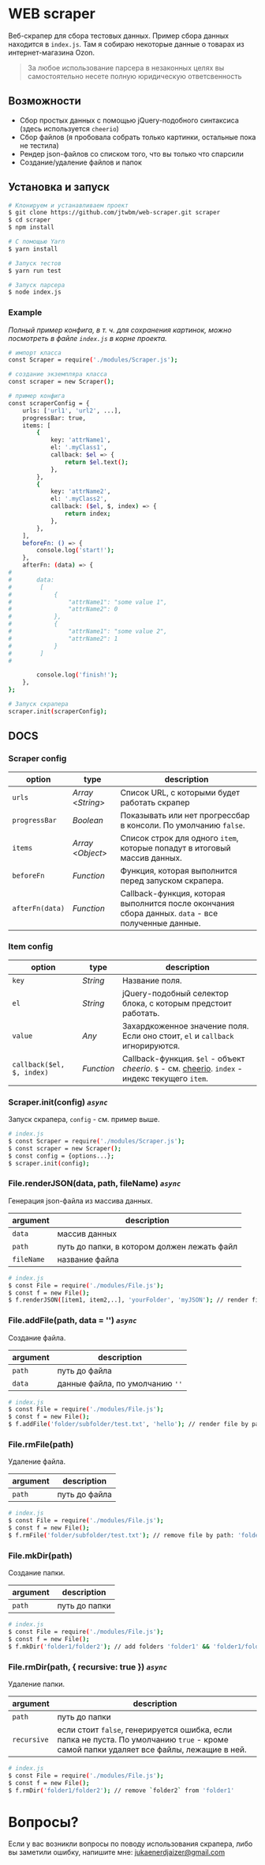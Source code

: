 
# WEB scraper
Веб-скрапер для сбора тестовых данных. Пример сбора данных находится в `index.js`. Там я собираю некоторые данные о товарах из интернет-магазина Ozon.

> За любое использование парсера в незаконных целях вы самостоятельно несете полную юридическую ответсвенность

## Возможности

 - Сбор простых данных с помощью jQuery-подобного синтаксиса (здесь используется `cheerio`)
 - Сбор файлов (я пробовала собрать только картинки, остальные пока не тестила)
 - Рендер json-файлов со списком того, что вы только что спарсили
 - Создание/удаление файлов и папок

## Установка и запуск
```sh
# Клонируем и устанавливаем проект
$ git clone https://github.com/jtwbm/web-scraper.git scraper
$ cd scraper
$ npm install

# С помощью Yarn
$ yarn install

# Запуск тестов
$ yarn run test

# Запуск парсера
$ node index.js
```
### Example

*Полный пример конфига, в т. ч.  для сохранения картинок, можно посмотреть в файле `index.js` в корне проекта.*

```sh
# импорт класса
const Scraper = require('./modules/Scraper.js');

# создание экземпляра класса
const scraper = new Scraper();

# пример конфига
const scraperConfig = {
	urls: ['url1', 'url2', ...],
	progressBar: true,
	items: [
		{
			key: 'attrName1',
			el: '.myClass1',
			callback: $el => {
				return $el.text();
			},
		},
		{
			key: 'attrName2',
			el: '.myClass2',
			callback: ($el, $, index) => {
				return index;
			},
		},
	],
	beforeFn: () => {
		console.log('start!');
	},
	afterFn: (data) => {
#	
#       data:
#        [
#            {
#                "attrName1": "some value 1",
#                "attrName2": 0
#            },
#            {
#                "attrName1": "some value 2",
#                "attrName2": 1
#            }
#        ]
#

		console.log('finish!');
	},
};

# Запуск скрапера
scraper.init(scraperConfig);
```

## DOCS

### Scraper config
| option | type | description |
|--|--|--|
| `urls` | *Array* <*String*> | Список URL, с которыми будет работать скрапер |
| `progressBar` | *Boolean* | Показывать или нет прогрессбар в консоли. По умолчанию `false`. |
| `items` | *Array* <*Object*> | Список строк для одного `item`, которые попадут в итоговый массив данных. |
| `beforeFn` | *Function* | Функция, которая выполнится перед запуском скрапера. |
| `afterFn(data)` | *Function* | Callback-функция, которая выполнится после окончания сбора данных. `data` - все полученные данные. |

### Item config
| option | type | description |
|--|--|--|
| `key` | *String* | Название поля. |
| `el` | *String* | jQuery-подобный селектор блока, с которым предстоит работать. |
| `value` | *Any* | Захардкоженное значение поля. Если оно стоит, `el` и `callback` игнорируются. |
| `callback($el, $, index)` | *Function* | Callback-функция. `$el` - объект *cheerio*. `$` - см. [cheerio](https://github.com/cheeriojs/cheerio). `index` - индекс текущего `item`. |


### Scraper.init(config) *`async`*

Запуск скрапера, `config` - см. пример выше.


```sh
# index.js
$ const Scraper = require('./modules/Scraper.js');
$ const scraper = new Scraper();
$ const config = {options...};
$ scraper.init(config);
```
### File.renderJSON(data, path, fileName) *`async`*

Генерация json-файла из массива данных.

| argument | description |
|--|--|
| `data` | массив данных |
| `path` | путь до папки, в котором должен лежать файл |
| `fileName` | название файла |

```sh
# index.js
$ const File = require('./modules/File.js');
$ const f = new File();
$ f.renderJSON([item1, item2,..], 'yourFolder', 'myJSON'); // render file by path: 'yourFolder/myJSON.json'
```

### File.addFile(path, data = '') *`async`*

Создание файла.

| argument | description |
|--|--|
| `path` | путь до файла |
| `data` | данные файла, по умолчанию `''` |

```sh
# index.js
$ const File = require('./modules/File.js');
$ const f = new File();
$ f.addFile('folder/subfolder/test.txt', 'hello'); // render file by path: 'folder/subfolder/test.txt' with text 'hello'
```
### File.rmFile(path) 

Удаление файла.

| argument | description |
|--|--|
| `path` | путь до файла |
```sh
# index.js
$ const File = require('./modules/File.js');
$ const f = new File();
$ f.rmFile('folder/subfolder/test.txt'); // remove file by path: 'folder/subfolder/test.txt'
```
### File.mkDir(path)

Создание папки.

| argument | description |
|--|--|
| `path` | путь до папки |

```sh
# index.js
$ const File = require('./modules/File.js');
$ const f = new File();
$ f.mkDir('folder1/folder2'); // add folders 'folder1' && 'folder1/folder2'
```
### File.rmDir(path, { recursive: true }) *`async`*

Удаление папки.

| argument | description |
|--|--|
| `path` | путь до папки |
| `recursive` | если стоит `false`, генерируется ошибка, если папка не пуста. По умолчанию `true` - кроме самой папки удаляет все файлы, лежащие в ней. |

```sh
# index.js
$ const File = require('./modules/File.js');
$ const f = new File();
$ f.rmDir('folder1/folder2'); // remove `folder2` from 'folder1'
```

# Вопросы?

Если у вас возникли вопросы по поводу использования скрапера, либо вы заметили ошибку, напишите мне: jukaenerdjaizer@gmail.com